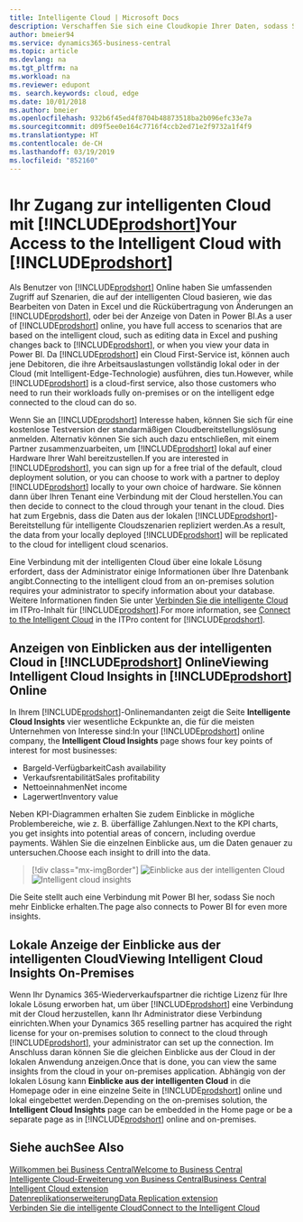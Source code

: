 ```yaml
---
title: Intelligente Cloud | Microsoft Docs
description: Verschaffen Sie sich eine Cloudkopie Ihrer Daten, sodass Sie mit der intelligenten Cloud verbunden sind.
author: bmeier94
ms.service: dynamics365-business-central
ms.topic: article
ms.devlang: na
ms.tgt_pltfrm: na
ms.workload: na
ms.reviewer: edupont
ms. search.keywords: cloud, edge
ms.date: 10/01/2018
ms.author: bmeier
ms.openlocfilehash: 932b6f45ed4f8704b48873518ba2b096efc33e7a
ms.sourcegitcommit: d09f5ee0e164c7716f4ccb2ed71e2f9732a1f4f9
ms.translationtype: HT
ms.contentlocale: de-CH
ms.lasthandoff: 03/19/2019
ms.locfileid: "852160"
---
```

# <a name="your-access-to-the-intelligent-cloud-with-includeprodshortincludesprodshortmd"></a><span data-ttu-id="151eb-103">Ihr Zugang zur intelligenten Cloud mit [!INCLUDE[prodshort](includes/prodshort.md)]</span><span class="sxs-lookup"><span data-stu-id="151eb-103">Your Access to the Intelligent Cloud with [!INCLUDE[prodshort](includes/prodshort.md)]</span></span>

<span data-ttu-id="151eb-104">Als Benutzer von [!INCLUDE[prodshort](includes/prodshort.md)] Online haben Sie umfassenden Zugriff auf Szenarien, die auf der intelligenten Cloud basieren, wie das Bearbeiten von Daten in Excel und die Rückübertragung von Änderungen an [!INCLUDE[prodshort](includes/prodshort.md)], oder bei der Anzeige von Daten in Power BI.</span><span class="sxs-lookup"><span data-stu-id="151eb-104">As a user of [!INCLUDE[prodshort](includes/prodshort.md)] online, you have full access to scenarios that are based on the intelligent cloud, such as editing data in Excel and pushing changes back to [!INCLUDE[prodshort](includes/prodshort.md)], or when you view your data in Power BI.</span></span> <span data-ttu-id="151eb-105">Da [!INCLUDE[prodshort](includes/prodshort.md)] ein Cloud First-Service ist, können auch jene Debitoren, die ihre Arbeitsauslastungen vollständig lokal oder in der Cloud (mit Intelligent-Edge-Technologie) ausführen, dies tun.</span><span class="sxs-lookup"><span data-stu-id="151eb-105">However, while [!INCLUDE[prodshort](includes/prodshort.md)] is a cloud-first service, also those customers who need to run their workloads fully on-premises or on the intelligent edge connected to the cloud can do so.</span></span>  

<span data-ttu-id="151eb-106">Wenn Sie an [!INCLUDE[prodshort](includes/prodshort.md)] Interesse haben, können Sie sich für eine kostenlose Testversion der standarmäßigen Cloudbereitstellungslösung anmelden. Alternativ können Sie sich auch dazu entschließen, mit einem Partner zusammenzuarbeiten, um [!INCLUDE[prodshort](includes/prodshort.md)] lokal auf einer Hardware Ihrer Wahl bereitzustellen.</span><span class="sxs-lookup"><span data-stu-id="151eb-106">If you are interested in [!INCLUDE[prodshort](includes/prodshort.md)], you can sign up for a free trial of the default, cloud deployment solution, or you can choose to work with a partner to deploy [!INCLUDE[prodshort](includes/prodshort.md)] locally to your own choice of hardware.</span></span> <span data-ttu-id="151eb-107">Sie können dann über Ihren Tenant eine Verbindung mit der Cloud herstellen.</span><span class="sxs-lookup"><span data-stu-id="151eb-107">You can then decide to connect to the cloud through your tenant in the cloud.</span></span> <span data-ttu-id="151eb-108">Dies hat zum Ergebnis, dass die Daten aus der lokalen [!INCLUDE[prodshort](includes/prodshort.md)]-Bereitstellung für intelligente Cloudszenarien repliziert werden.</span><span class="sxs-lookup"><span data-stu-id="151eb-108">As a result, the data from your locally deployed [!INCLUDE[prodshort](includes/prodshort.md)] will be replicated to the cloud for intelligent cloud scenarios.</span></span>  

<span data-ttu-id="151eb-109">Eine Verbindung mit der intelligenten Cloud über eine lokale Lösung erfordert, dass der Administrator einige Informationen über Ihre Datenbank angibt.</span><span class="sxs-lookup"><span data-stu-id="151eb-109">Connecting to the intelligent cloud from an on-premises solution requires your administrator to specify information about your database.</span></span> <span data-ttu-id="151eb-110">Weitere Informationen finden Sie unter [Verbinden Sie die intelligente Cloud](/dynamics365/business-central/dev-itpro/administration/about-intelligent-edge) im ITPro-Inhalt für [!INCLUDE[prodshort](includes/prodshort.md)].</span><span class="sxs-lookup"><span data-stu-id="151eb-110">For more information, see [Connect to the Intelligent Cloud](/dynamics365/business-central/dev-itpro/administration/about-intelligent-edge) in the ITPro content for [!INCLUDE[prodshort](includes/prodshort.md)].</span></span>  

## <a name="viewing-intelligent-cloud-insights-in-includeprodshortincludesprodshortmd-online"></a><span data-ttu-id="151eb-111">Anzeigen von Einblicken aus der intelligenten Cloud in [!INCLUDE[prodshort](includes/prodshort.md)] Online</span><span class="sxs-lookup"><span data-stu-id="151eb-111">Viewing Intelligent Cloud Insights in [!INCLUDE[prodshort](includes/prodshort.md)] Online</span></span>

<span data-ttu-id="151eb-112">In Ihrem [!INCLUDE[prodshort](includes/prodshort.md)]-Onlinemandanten zeigt die Seite **Intelligente Cloud Insights** vier wesentliche Eckpunkte an, die für die meisten Unternehmen von Interesse sind:</span><span class="sxs-lookup"><span data-stu-id="151eb-112">In your [!INCLUDE[prodshort](includes/prodshort.md)] online company, the **Intelligent Cloud Insights** page shows four key points of interest for most businesses:</span></span>

- <span data-ttu-id="151eb-113">Bargeld-Verfügbarkeit</span><span class="sxs-lookup"><span data-stu-id="151eb-113">Cash availability</span></span>
- <span data-ttu-id="151eb-114">Verkaufsrentabilität</span><span class="sxs-lookup"><span data-stu-id="151eb-114">Sales profitability</span></span>
- <span data-ttu-id="151eb-115">Nettoeinnahmen</span><span class="sxs-lookup"><span data-stu-id="151eb-115">Net income</span></span>
- <span data-ttu-id="151eb-116">Lagerwert</span><span class="sxs-lookup"><span data-stu-id="151eb-116">Inventory value</span></span>

<span data-ttu-id="151eb-117">Neben KPI-Diagrammen erhalten Sie zudem Einblicke in mögliche Problembereiche, wie z. B. überfällige Zahlungen.</span><span class="sxs-lookup"><span data-stu-id="151eb-117">Next to the KPI charts, you get insights into potential areas of concern, including overdue payments.</span></span> <span data-ttu-id="151eb-118">Wählen Sie die einzelnen Einblicke aus, um die Daten genauer zu untersuchen.</span><span class="sxs-lookup"><span data-stu-id="151eb-118">Choose each insight to drill into the data.</span></span>  

> [!div class="mx-imgBorder"]
> <span data-ttu-id="151eb-119">![Einblicke aus der intelligenten Cloud](media/across-intelligent-cloud/intelligentcloudinsights.png "Zeigt die Seite „Einblicke aus der intelligenten Cloud“ in Business Central an")</span><span class="sxs-lookup"><span data-stu-id="151eb-119">![Intelligent cloud insights](media/across-intelligent-cloud/intelligentcloudinsights.png "Shows the intelligent Cloud Insights page in Business Central")</span></span>

<span data-ttu-id="151eb-120">Die Seite stellt auch eine Verbindung mit Power BI her, sodass Sie noch mehr Einblicke erhalten.</span><span class="sxs-lookup"><span data-stu-id="151eb-120">The page also connects to Power BI for even more insights.</span></span>

## <a name="viewing-intelligent-cloud-insights-on-premises"></a><span data-ttu-id="151eb-121">Lokale Anzeige der Einblicke aus der intelligenten Cloud</span><span class="sxs-lookup"><span data-stu-id="151eb-121">Viewing Intelligent Cloud Insights On-Premises</span></span>

<span data-ttu-id="151eb-122">Wenn Ihr Dynamics 365-Wiederverkaufspartner die richtige Lizenz für Ihre lokale Lösung erworben hat, um über [!INCLUDE[prodshort](includes/prodshort.md)] eine Verbindung mit der Cloud herzustellen, kann Ihr Administrator diese Verbindung einrichten.</span><span class="sxs-lookup"><span data-stu-id="151eb-122">When your Dynamics 365 reselling partner has acquired the right license for your on-premises solution to connect to the cloud through [!INCLUDE[prodshort](includes/prodshort.md)], your administrator can set up the connection.</span></span> <span data-ttu-id="151eb-123">Im Anschluss daran können Sie die gleichen Einblicke aus der Cloud in der lokalen Anwendung anzeigen.</span><span class="sxs-lookup"><span data-stu-id="151eb-123">Once that is done, you can view the same insights from the cloud in your on-premises application.</span></span> <span data-ttu-id="151eb-124">Abhängig von der lokalen Lösung kann **Einblicke aus der intelligenten Cloud** in die Homepage oder in eine einzelne Seite in [!INCLUDE[prodshort](includes/prodshort.md)] online und lokal eingebettet werden.</span><span class="sxs-lookup"><span data-stu-id="151eb-124">Depending on the on-premises solution, the **Intelligent Cloud Insights** page can be embedded in the Home page or be a separate page as in [!INCLUDE[prodshort](includes/prodshort.md)] online and on-premises.</span></span>  

## <a name="see-also"></a><span data-ttu-id="151eb-125">Siehe auch</span><span class="sxs-lookup"><span data-stu-id="151eb-125">See Also</span></span>

[<span data-ttu-id="151eb-126">Willkommen bei Business Central</span><span class="sxs-lookup"><span data-stu-id="151eb-126">Welcome to Business Central</span></span>](index.md)  
[<span data-ttu-id="151eb-127">Intelligente Cloud-Erweiterung von Business Central</span><span class="sxs-lookup"><span data-stu-id="151eb-127">Business Central Intelligent Cloud extension</span></span>](ui-extensions-intelligent-cloud.md)  
[<span data-ttu-id="151eb-128">Datenreplikationserweiterung</span><span class="sxs-lookup"><span data-stu-id="151eb-128">Data Replication extension</span></span>](ui-extensions-data-replication.md)  
[<span data-ttu-id="151eb-129">Verbinden Sie die intelligente Cloud</span><span class="sxs-lookup"><span data-stu-id="151eb-129">Connect to the Intelligent Cloud</span></span>](/dynamics365/business-central/dev-itpro/administration/about-intelligent-edge)  
